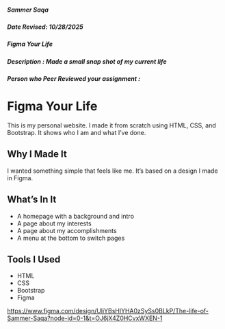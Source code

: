 ##### Sammer Saqa
##### Date Revised: 10/28/2025
##### Figma Your Life
##### Description : Made a small snap shot of my current life
##### Person who Peer Reviewed your assignment : 


# Figma Your Life

This is my personal website. I made it from scratch using HTML, CSS, and Bootstrap. It shows who I am and what I’ve done.

## Why I Made It

I wanted something simple that feels like me. It’s based on a design I made in Figma.

## What’s In It

- A homepage with a background and intro  
- A page about my interests  
- A page about my accomplishments  
- A menu at the bottom to switch pages

## Tools I Used

- HTML  
- CSS  
- Bootstrap  
- Figma

https://www.figma.com/design/UliYBsHlYHA0zSySs0BLkP/The-life-of-Sammer-Saqa?node-id=0-1&t=OJ6jX4Z0HCvxWXEN-1
